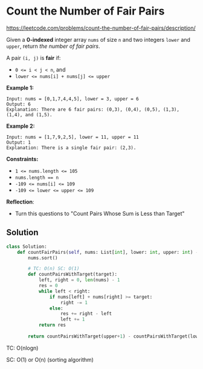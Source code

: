 # Count the Number of Fair Pairs

https://leetcode.com/problems/count-the-number-of-fair-pairs/description/

Given a **0-indexed** integer array `nums` of size `n` and two integers `lower` and `upper`, return *the number of fair pairs*.

A pair `(i, j)` is **fair** if:

- `0 <= i < j < n`, and
- `lower <= nums[i] + nums[j] <= upper`

 

**Example 1:**

```
Input: nums = [0,1,7,4,4,5], lower = 3, upper = 6
Output: 6
Explanation: There are 6 fair pairs: (0,3), (0,4), (0,5), (1,3), (1,4), and (1,5).
```

**Example 2:**

```
Input: nums = [1,7,9,2,5], lower = 11, upper = 11
Output: 1
Explanation: There is a single fair pair: (2,3).
```

 

**Constraints:**

- `1 <= nums.length <= 105`
- `nums.length == n`
- `-109 <= nums[i] <= 109`
- `-109 <= lower <= upper <= 109`



**Reflection**:

- Turn this questions to "Count Pairs Whose Sum is Less than Target"



## Solution

```python
class Solution:
    def countFairPairs(self, nums: List[int], lower: int, upper: int) -> int:
        nums.sort()

        # TC: O(n) SC: O(1)
        def countPairsWithTarget(target):
            left, right = 0, len(nums) - 1
            res = 0
            while left < right:
                if nums[left] + nums[right] >= target:
                    right -= 1
                else:
                    res += right - left
                    left += 1
            return res
        
        return countPairsWithTarget(upper+1) - countPairsWithTarget(lower)
```

TC: O(nlogn)

SC: O(1) or O(n) (sorting algorithm)